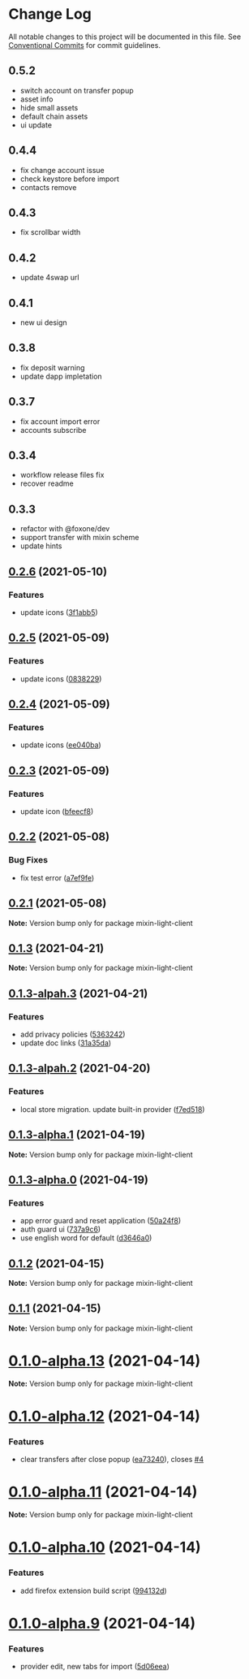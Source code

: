 # Change Log

All notable changes to this project will be documented in this file.
See [Conventional Commits](https://conventionalcommits.org) for commit guidelines.

## 0.5.2

- switch account on transfer popup
- asset info
- hide small assets
- default chain assets
- ui update

## 0.4.4

- fix change account issue
- check keystore before import
- contacts remove

## 0.4.3

- fix scrollbar width

## 0.4.2

- update 4swap url

## 0.4.1

- new ui design

## 0.3.8

- fix deposit warning
- update dapp impletation

## 0.3.7

- fix account import error
- accounts subscribe

## 0.3.4

- workflow release files fix
- recover readme

## 0.3.3

- refactor with @foxone/dev
- support transfer with mixin scheme
- update hints

## [0.2.6](https://github.com/fox-one/mixin-extension/compare/v0.2.5...v0.2.6) (2021-05-10)

### Features

- update icons ([3f1abb5](https://github.com/fox-one/mixin-extension/commit/3f1abb508983a5cd782e6aa86b5f5d57afd9e385))

## [0.2.5](https://github.com/fox-one/mixin-extension/compare/v0.2.4...v0.2.5) (2021-05-09)

### Features

- update icons ([0838229](https://github.com/fox-one/mixin-extension/commit/08382291d150fdf82b5e92f71c8cd818bedfa4b9))

## [0.2.4](https://github.com/fox-one/mixin-extension/compare/v0.2.3...v0.2.4) (2021-05-09)

### Features

- update icons ([ee040ba](https://github.com/fox-one/mixin-extension/commit/ee040ba4024c712ec3128181fe2ec81130d21445))

## [0.2.3](https://github.com/fox-one/mixin-extension/compare/v0.2.2...v0.2.3) (2021-05-09)

### Features

- update icon ([bfeecf8](https://github.com/fox-one/mixin-extension/commit/bfeecf82643f90836273fb793f54991a02c0cd2b))

## [0.2.2](https://github.com/fox-one/mixin-extension/compare/v0.2.1...v0.2.2) (2021-05-08)

### Bug Fixes

- fix test error ([a7ef9fe](https://github.com/fox-one/mixin-extension/commit/a7ef9fe9870cdcb0cca3c838302515dbc1389efc))

## [0.2.1](https://github.com/fox-one/mixin-extension/compare/v0.1.9...v0.2.1) (2021-05-08)

**Note:** Version bump only for package mixin-light-client

## [0.1.3](https://github.com/fox-one/mixin-extension/compare/v0.1.3-alpah.3...v0.1.3) (2021-04-21)

**Note:** Version bump only for package mixin-light-client

## [0.1.3-alpah.3](https://github.com/fox-one/mixin-extension/compare/v0.1.3-alpah.2...v0.1.3-alpah.3) (2021-04-21)

### Features

- add privacy policies ([5363242](https://github.com/fox-one/mixin-extension/commit/53632423a0598013c915bc72ee7f9fb65cc95ace))
- update doc links ([31a35da](https://github.com/fox-one/mixin-extension/commit/31a35da5ec70c6738ca7f68d74b408aa9faebe21))

## [0.1.3-alpah.2](https://github.com/fox-one/mixin-extension/compare/v0.1.3-alpha.1...v0.1.3-alpah.2) (2021-04-20)

### Features

- local store migration. update built-in provider ([f7ed518](https://github.com/fox-one/mixin-extension/commit/f7ed5188d6b7b1f27037e25b531ad3edd1453e30))

## [0.1.3-alpha.1](https://github.com/fox-one/mixin-extension/compare/v0.1.3-alpha.0...v0.1.3-alpha.1) (2021-04-19)

**Note:** Version bump only for package mixin-light-client

## [0.1.3-alpha.0](https://github.com/fox-one/mixin-extension/compare/v0.1.2...v0.1.3-alpha.0) (2021-04-19)

### Features

- app error guard and reset application ([50a24f8](https://github.com/fox-one/mixin-extension/commit/50a24f8dbea8661da360819a8777dfaaf6ddfa91))
- auth guard ui ([737a9c6](https://github.com/fox-one/mixin-extension/commit/737a9c6d7ba6423236d10ea4f857242ec29c8cac))
- use english word for default ([d3646a0](https://github.com/fox-one/mixin-extension/commit/d3646a06f97ed835bcfac7b603f69ed5ce7a52b5))

## [0.1.2](https://github.com/fox-one/mixin-extension/compare/v0.1.1...v0.1.2) (2021-04-15)

**Note:** Version bump only for package mixin-light-client

## [0.1.1](https://github.com/fox-one/mixin-extension/compare/v0.1.0-alpha.13...v0.1.1) (2021-04-15)

**Note:** Version bump only for package mixin-light-client

# [0.1.0-alpha.13](https://github.com/fox-one/mixin-extension/compare/v0.1.0-alpha.12...v0.1.0-alpha.13) (2021-04-14)

**Note:** Version bump only for package mixin-light-client

# [0.1.0-alpha.12](https://github.com/fox-one/mixin-extension/compare/v0.1.0-alpha.11...v0.1.0-alpha.12) (2021-04-14)

### Features

- clear transfers after close popup ([ea73240](https://github.com/fox-one/mixin-extension/commit/ea732401d165c27dea5836270252d2a0debddd68)), closes [#4](https://github.com/fox-one/mixin-extension/issues/4)

# [0.1.0-alpha.11](https://github.com/fox-one/mixin-extension/compare/v0.1.0-alpha.10...v0.1.0-alpha.11) (2021-04-14)

**Note:** Version bump only for package mixin-light-client

# [0.1.0-alpha.10](https://github.com/fox-one/mixin-extension/compare/v0.1.0-alpha.9...v0.1.0-alpha.10) (2021-04-14)

### Features

- add firefox extension build script ([994132d](https://github.com/fox-one/mixin-extension/commit/994132d489d4f8d7789057975ba5c7e88a346050))

# [0.1.0-alpha.9](https://github.com/fox-one/mixin-extension/compare/v0.1.0-alpha.8...v0.1.0-alpha.9) (2021-04-14)

### Features

- provider edit, new tabs for import ([5d06eea](https://github.com/fox-one/mixin-extension/commit/5d06eea9429db9bdcc76afd78f012063fde371d8))
